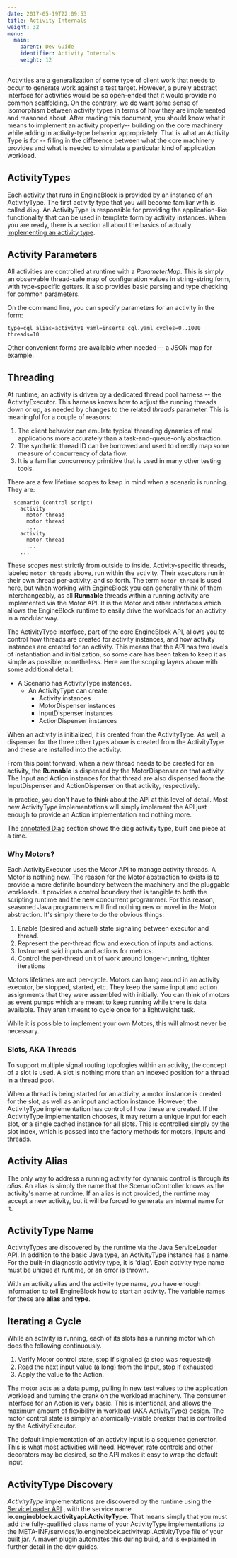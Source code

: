```yaml
---
date: 2017-05-19T22:09:53
title: Activity Internals
weight: 32
menu:
  main:
    parent: Dev Guide
    identifier: Activity Internals
    weight: 12
---
```


Activities are a generalization of some type of client work that needs to occur
to generate work against a test target. However, a purely abstract interface for
activities would be so open-ended that it would provide no common scaffolding.
On the contrary, we do want some sense of isomorphism between activity types in
terms of how they are implemented and reasoned about. After reading this
document, you should know what it means to implement an activity properly--
building on the core machinery while adding in activity-type behavior
appropriately. That is what an Activity Type is for -- filling in the difference
between what the core machinery provides and what is needed to simulate a
particular kind of application workload.

## ActivityTypes

Each activity that runs in EngineBlock is provided by an instance of an
ActivityType. The first activity type that you will become familiar with is
called ``diag``. An ActivityType is responsible for providing the
application-like functionality that can be used in template form by activity
instances. When you are ready, there is a section all about the basics of
actually [implementing an activity
type](/dev-guide/building_activities/).

## Activity Parameters

All activities are controlled at runtime with a _ParameterMap_. This is simply
an observable thread-safe map of configuration values in string-string form,
with type-specific getters. It also provides basic parsing and type checking for
common parameters.

On the command line, you can specify parameters for an activity in the form:
~~~
type=cql alias=activity1 yaml=inserts_cql.yaml cycles=0..1000 threads=10
~~~

Other convenient forms are available when needed -- a JSON map for example.


## Threading

At runtime, an activity is driven by a dedicated thread pool harness -- the
ActivityExecutor. This harness knows how to adjust the running threads down or
up, as needed by changes to the related _threads_ parameter. This is meaningful
for a couple of reasons:

1. The client behavior can emulate typical threading dynamics of real
   applications more accurately than a task-and-queue-only abstraction.
2. The synthetic thread ID can be borrowed and used to directly 
   map some measure of concurrency of data flow.
3. It is a familiar concurrency primitive that is used in many other testing tools.

There are a few lifetime scopes to keep in mind when a scenario is running. They
are:

~~~
  scenario (control script)
    activity
      motor thread
      motor thread
      ...
    activity
      motor thread
      ...
    ...
~~~

These scopes nest strictly from outside to inside. Activity-specific threads,
labeled `motor threads` above, run within the activity. Their executors run in
their own thread per-activity, and so forth. The term `motor thread` is used
here, but when working with EngineBlock you can generally think of them
interchangeably, as all __Runnable__ threads within a running activity are
implemented via the Motor API. It is the Motor and other interfaces which allows
the EngineBlock runtime to easily drive the workloads for an activity in a
modular way.

The ActivityType interface, part of the core EngineBlock API, allows you to
control how threads are created for activity instances, and how activity
instances are created for an activity. This means that the API has two levels of
instantiation and initialization, so some care has been taken to keep it as
simple as possible, nonetheless. Here are the scoping layers above with some
additional detail:

- A Scenario has ActivityType instances.
  - An ActivityType can create:
    - Activity instances
    - MotorDispenser instances
    - InputDispenser instances
    - ActionDispenser instances

When an activity is initialized, it is created from the ActivityType. As well, a
dispenser for the three other types above is created from the ActivityType and
these are installed into the activity.

From this point forward, when a new thread needs to be created for an activity,
the __Runnable__ is dispensed by the MotorDispenser on that activity. The Input
and Action instances for that thread are also dispensed from the InputDispenser
and ActionDispenser on that activity, respectively.

In practice, you don't have to think about the API at this level of detail. Most
new ActivityType implementations will simply implement the API just enough to
provide an Action implementation and nothing more.

The [annotated Diag](/dev-guide/annotated_diag/) section shows the diag activity
type, built one piece at a time.

### Why Motors?

Each ActivityExecutor uses the _Motor_ API to manage activity threads. A Motor
is nothing new. The reason for the Motor abstraction to exists is to provide a
more definite boundary between the machinery and the pluggable workloads. It
provides a control boundary that is tangible to both the scripting runtime and
the new concurrent programmer. For this reason, seasoned Java programmers will
find nothing new or novel in the Motor abstraction. It's simply there to do the
obvious things:

1. Enable (desired and actual) state signaling between executor and thread.
2. Represent the per-thread flow and execution of inputs and actions.
3. Instrument said inputs and actions for metrics.
4. Control the per-thread unit of work around longer-running, tighter iterations

Motors lifetimes are not per-cycle. Motors can hang around in an activity
executor, be stopped, started, etc. They keep the same input and action
assignments that they were assembled with initially. You can think of motors as
event pumps which are meant to keep running while there is data available. They
aren't meant to cycle once for a lightweight task.

While it is possible to implement your own Motors, this will almost never be necessary.

### Slots, AKA Threads

To support multiple signal routing topologies within an activity, the concept of
a slot is used. A slot is nothing more than an indexed position for a thread in
a thread pool.

When a thread is being started for an activity, a motor instance is created for
the slot, as well as an input and action instance. However, the ActivityType
implementation has control of how these are created. If the ActivityType
implementation chooses, it may return a unique input for each slot, or a single
cached instance for all slots. This is controlled simply by the slot index,
which is passed into the factory methods for motors, inputs and threads.

## Activity Alias

The only way to address a running activity for dynamic control is through its
_alias_. An alias is simply the name that the ScenarioController knows as the
activity's name at runtime. If an alias is not provided, the runtime may accept
a new activity, but it will be forced to generate an internal name for it.

## ActivityType Name

ActivityTypes are discovered by the runtime via the Java ServiceLoader API. In
addition to the basic Java type, an ActivityType instance has a name. For the
built-in diagnostic activity type, it is 'diag'. Each activity type name must be
unique at runtime, or an error is thrown.

With an activity alias and the activity type name, you have enough information
to tell EngineBlock how to start an activity. The variable names for these are
**alias** and **type**.

## Iterating a Cycle

While an activity is running, each of its slots has a running motor which does
the following continuously.

1. Verify Motor control state, stop if signalled (a stop was requested)
2. Read the next input value (a long) from the Input, stop if exhausted
3. Apply the value to the Action.

The motor acts as a data pump, pulling in new test values to the application
workload and turning the crank on the workload machinery. The consumer interface
for an Action is very basic. This is intentional, and allows the maximum amount
of flexibility in workload (AKA ActivityType) design. The motor control state is
simply an atomically-visible breaker that is controlled by the ActivityExecutor.

The default implementation of an activity input is a sequence generator. This is
what most activities will need. However, rate controls and other decorators may
be desired, so the API makes it easy to wrap the default input.

## ActivityType Discovery

_ActivityType_ implementations are discovered by the runtime using the
[ServiceLoader API](https://docs.oracle.com/javase/8/docs/api/java/util/ServiceLoader.html) ,
with the service name __io.engineblock.activityapi.ActivityType.__ That means
simply that you must add the fully-qualified class name of your ActivityType
implementations to the META-INF/services/io.engineblock.activityapi.ActivityType
file of your built jar. A maven plugin automates this during build, and is
explained in further detail in the dev guides.



